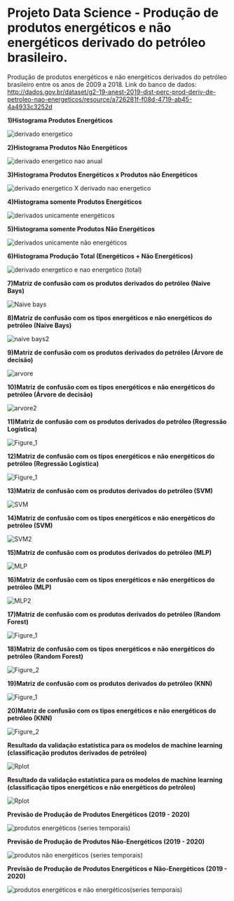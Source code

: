 # Projeto Data Science - Produção de produtos energéticos e não energéticos derivado do petróleo brasileiro.
Produção de produtos energéticos e não energéticos derivados do petróleo brasileiro entre os anos de 2009 a 2018.
Link do banco de dados: http://dados.gov.br/dataset/g2-19-anest-2019-dist-perc-prod-deriv-de-petroleo-nao-energeticos/resource/a726281f-f08d-4719-ab45-4a4933c3252d

**1)Histograma Produtos Energéticos**

![derivado energetico](https://user-images.githubusercontent.com/48027825/64932620-b63f6980-d816-11e9-8041-c49dec5523f3.png)

**2)Histograma Produtos Não Energéticos**

![derivado energetico nao anual](https://user-images.githubusercontent.com/48027825/64932686-1504e300-d817-11e9-969c-cc59a87b9b47.png)

**3)Histograma Produtos Energéticos x Produtos não Energéticos**

![derivado energetico X derivado nao energetico](https://user-images.githubusercontent.com/48027825/64932736-572e2480-d817-11e9-8b61-52d5cbe01d6e.png)

**4)Histograma somente Produtos Energéticos**

![derivados unicamente energéticos](https://user-images.githubusercontent.com/48027825/64932788-c146c980-d817-11e9-838f-6fbedd7752d1.png)

**5)Histograma somente Produtos Não Energéticos**


![derivados unicamente não energéticos](https://user-images.githubusercontent.com/48027825/64932853-2c909b80-d818-11e9-9025-2026480a6c59.png)

**6)Histograma Produção Total (Energéticos + Não Energéticos)**

![derivado energetico e nao energetico (total)](https://user-images.githubusercontent.com/48027825/64932897-682b6580-d818-11e9-8469-20127d20c22d.png)

**7)Matriz de confusão com os produtos derivados do petróleo (Naive Bays)**

![Naive bays](https://user-images.githubusercontent.com/48027825/74610712-7685f200-50d4-11ea-9267-2d1de7b30d05.png)

**8)Matriz de confusão com os tipos energéticos e não energéticos do petróleo (Naive Bays)**

![naive bays2](https://user-images.githubusercontent.com/48027825/65841574-227f9a00-e2fa-11e9-9a67-e2f93a0d4b14.png)

**9)Matriz de confusão com os produtos derivados do petróleo (Árvore de decisão)**

![arvore](https://user-images.githubusercontent.com/48027825/74610906-24de6700-50d6-11ea-9c47-57d977669c33.png)

**10)Matriz de confusão com os tipos energéticos e não energéticos do petróleo (Árvore de decisão)**

![arvore2](https://user-images.githubusercontent.com/48027825/74610908-2576fd80-50d6-11ea-892b-b22863c8053e.png)

**11)Matriz de confusão com os produtos derivados do petróleo (Regressão Logística)**

![Figure_1](https://user-images.githubusercontent.com/48027825/74610436-08d8c680-50d2-11ea-9a79-5a9515b1a070.png)

**12)Matriz de confusão com os tipos energéticos e não energéticos do petróleo (Regressão Logística)**

![Figure_1](https://user-images.githubusercontent.com/48027825/74610118-f9a44980-50ce-11ea-9a44-0bf599cf85e2.png)

**13)Matriz de confusão com os produtos derivados do petróleo (SVM)**

![SVM](https://user-images.githubusercontent.com/48027825/74611009-02008280-50d7-11ea-9357-66215f1a85d4.png)

**14)Matriz de confusão com os tipos energéticos e não energéticos do petróleo (SVM)**

![SVM2](https://user-images.githubusercontent.com/48027825/74611011-02991900-50d7-11ea-835c-3637e52375cc.png)

**15)Matriz de confusão com os produtos derivados do petróleo (MLP)**

![MLP](https://user-images.githubusercontent.com/48027825/74615137-aa750d80-50fc-11ea-83da-2c1bb7c63e9c.png)

**16)Matriz de confusão com os tipos energéticos e não energéticos do petróleo (MLP)**

![MLP2](https://user-images.githubusercontent.com/48027825/74615139-ab0da400-50fc-11ea-89f8-0af301664a83.png)

**17)Matriz de confusão com os produtos derivados do petróleo (Random Forest)**

![Figure_1](https://user-images.githubusercontent.com/48027825/74752501-85dc7b00-524d-11ea-90c4-7014d574e8b6.png)

**18)Matriz de confusão com os tipos energéticos e não energéticos do petróleo (Random Forest)**

![Figure_2](https://user-images.githubusercontent.com/48027825/74752504-870da800-524d-11ea-89e7-936f748c92a7.png)

**19)Matriz de confusão com os produtos derivados do petróleo (KNN)**

![Figure_1](https://user-images.githubusercontent.com/48027825/74757399-b2e05c00-5254-11ea-955a-091c93a57734.png)

**20)Matriz de confusão com os tipos energéticos e não energéticos do petróleo (KNN)**

![Figure_2](https://user-images.githubusercontent.com/48027825/74757403-b4aa1f80-5254-11ea-8314-32b815f2e9b6.png)

**Resultado da validação estatística para os modelos de machine learning (classificação produtos derivados de petróleo)**

![Rplot](https://user-images.githubusercontent.com/48027825/74798455-89531f00-52ac-11ea-99fe-c27341a502d5.png)

**Resultado da validação estatística para os modelos de machine learning (classificação tipos energéticos e não energéticos do petróleo)**

![Rplot](https://user-images.githubusercontent.com/48027825/74802117-a80ae300-52b7-11ea-8d30-41277d68615d.png)

**Previsão de Produção de Produtos Energéticos (2019 - 2020)**

![produtos energéticos (series temporais)](https://user-images.githubusercontent.com/48027825/65085519-c2493980-d984-11e9-8b08-14e3d7c2e4f4.png)

**Previsão de Produção de Produtos Não-Energéticos (2019 - 2020)**

![produtos não energéticos (series temporais)](https://user-images.githubusercontent.com/48027825/65085672-4c919d80-d985-11e9-8681-f29c661b518b.png)

**Previsão de Produção de Produtos Energéticos e Não-Energéticos (2019 - 2020)**

![produtos energéticos e não energéticos(series temporais)](https://user-images.githubusercontent.com/48027825/65085707-7d71d280-d985-11e9-9243-56d6eec475b0.png)
